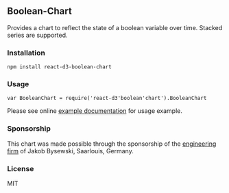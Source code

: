 ## Boolean-Chart

Provides a chart to reflect the state of a boolean variable over time.  Stacked series are supported.

### Installation

`npm install react-d3-boolean-chart`

### Usage

`var BooleanChart = require('react-d3'boolean'chart').BooleanChart`

Please see online [example documentation](https://github.com/esbullington/react-d3-boolean-chart/build/public/) for usage example.

### Sponsorship

This chart was made possible through the sponsorship of the [engineering firm](http://www.jbysewski.de/) of Jakob Bysewski, Saarlouis, Germany.

### License

MIT
